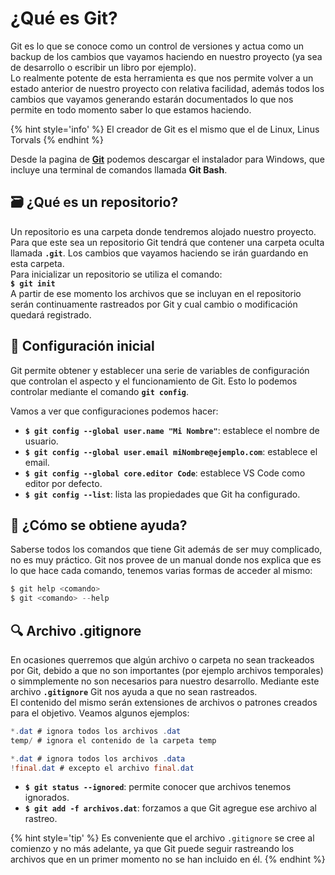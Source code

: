 # ¿Qué es Git?

Git es lo que se conoce como un control de versiones y actua como un backup de los cambios que vayamos haciendo en nuestro proyecto (ya sea de desarrollo o escribir un libro por ejemplo).  
Lo realmente potente de esta herramienta es que nos permite volver a un estado anterior de nuestro proyecto con relativa facilidad, además todos los cambios que vayamos generando estarán documentados lo que nos permite en todo momento saber lo que estamos haciendo.

{% hint style='info' %}
El creador de Git es el mismo que el de Linux, Linus Torvals
{% endhint %}

Desde la pagina de **[Git](https://git-scm.com/)** podemos descargar el instalador para Windows, que incluye una terminal de comandos llamada **Git Bash**.

## 🗃 ¿Qué es un repositorio?

Un repositorio es una carpeta donde tendremos alojado nuestro proyecto. Para que este sea un repositorio Git tendrá que contener una carpeta oculta llamada **`.git`**. Los cambios que vayamos haciendo se irán guardando en esta carpeta.  
Para inicializar un repositorio se utiliza el comando:  
**`$ git init`**  
A partir de ese momento los archivos que se incluyan en el repositorio serán continuamente rastreados por Git y cual cambio o modificación quedará registrado.

## 💎 Configuración inicial

Git permite obtener y establecer una serie de variables de configuración que controlan el aspecto y el funcionamiento de Git. Esto lo podemos controlar mediante el comando **`git config`**.

Vamos a ver que configuraciones podemos hacer:

- **`$ git config --global user.name "Mi Nombre"`**: establece el nombre de usuario.
- **`$ git config --global user.email miNombre@ejemplo.com`**: establece el email.
- **`$ git config --global core.editor Code`**: establece VS Code como editor por defecto.
- **`$ git config --list`**: lista las propiedades que Git ha configurado.

## 📖 ¿Cómo se obtiene ayuda?

Saberse todos los comandos que tiene Git además de ser muy complicado, no es muy práctico. Git nos provee de un manual donde nos explica que es lo que hace cada comando, tenemos varias formas de acceder al mismo:

```java
$ git help <comando>
$ git <comando> --help
```

## 🔍 Archivo .gitignore

En ocasiones querremos que algún archivo o carpeta no sean trackeados por Git, debido a que no son importantes (por ejemplo archivos temporales) o simmplemente no son necesarios para nuestro desarrollo. Mediante este archivo **`.gitignore`** Git nos ayuda a que no sean rastreados.  
El contenido del mismo serán extensiones de archivos o patrones creados para el objetivo. Veamos algunos ejemplos:

```java
*.dat # ignora todos los archivos .dat
temp/ # ignora el contenido de la carpeta temp
```

```java
*.dat # ignora todos los archivos .data
!final.dat # excepto el archivo final.dat
```

- **`$ git status --ignored`**: permite conocer que archivos tenemos ignorados.
- **`$ git add -f archivos.dat`**: forzamos a que Git agregue ese archivo al rastreo.

{% hint style='tip' %}
Es conveniente que el archivo `.gitignore` se cree al comienzo y no más adelante, ya que Git puede seguir rastreando los archivos que en un primer momento no se han incluido en él.
{% endhint %}
